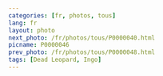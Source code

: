 ```yaml
---
categories: [fr, photos, tous]
lang: fr
layout: photo
next_photo: /fr/photos/tous/P0000040.html
picname: P0000046
prev_photo: /fr/photos/tous/P0000048.html
tags: [Dead Leopard, Ingo]
---
```

